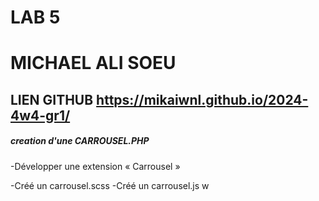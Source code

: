 # LAB 5
# MICHAEL ALI SOEU
## LIEN GITHUB https://mikaiwnl.github.io/2024-4w4-gr1/

##### creation d'une CARROUSEL.PHP
-Développer une extension « Carrousel »

-Créé un carrousel.scss
-Créé un carrousel.js
w